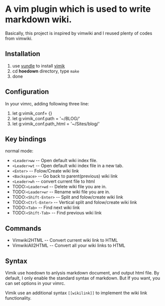# A vim plugin which is used to write markdown wiki.

Basically, this project is inspired by vimwiki and I reused plenty of codes from vimwiki.

## Installation
1. use [vundle](https://github.com/VundleVim/Vundle.vim) to install [vimik](https://github.com/xrfind/vimik)
2. cd **hoedown** directory, type `make`
3. done

## Configuration
In your vimrc, adding following three line:
1. let g:vimik_conf= {}
2. let g:vimik_conf.path = '~/BLOG/'
3. let g:vimik_conf.path_html = '~/Sites/blog/'

## Key bindings
normal mode:
* `<Leader>ww` -- Open default wiki index file.
* `<Leader>wt` -- Open default wiki index file in a new tab.
* `<Enter>` -- Folow/Create wiki link
* `<Backspace>` -- Go back to parent(previous) wiki link
* `<Leader>wh` -- convert current file to html
* TODO:`<Leader>wd` -- Delete wiki file you are in.
* TODO:`<Leader>wr` -- Rename wiki file you are in.
* TODO:`<Shift-Enter>` -- Split and folow/create wiki link
* TODO:`<Ctrl-Enter>` -- Vertical split and folow/create wiki link
* TODO:`<Tab>` -- Find next wiki link
* TODO:`<Shift-Tab>` -- Find previous wiki link

## Commands
* Vimwiki2HTML -- Convert current wiki link to HTML
* VimwikiAll2HTML -- Convert all your wiki links to HTML

## Syntax
Vimik use hoedown to anlysis markdown document, and output html file.
By default, I only enable the standard syntax of markdown.
But If you want, you can set options in your vimrc.

Vimik use an additional syntax `[[wikilink]]` to implement the wiki link functionality.
